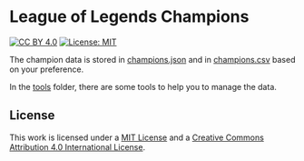 # League of Legends Champions

[![CC BY 4.0][cc-by-shield]][cc-by]
[![License: MIT][mit-shield]][mit]

The champion data is stored in [champions.json](champions.json) and in [champions.csv](champions.csv) based on your preference.

In the [tools](tools) folder, there are some tools to help you to manage the data.

## License

This work is licensed under a [MIT License][mit] and a
[Creative Commons Attribution 4.0 International License][cc-by].

[cc-by]: http://creativecommons.org/licenses/by/4.0/
[cc-by-shield]: https://img.shields.io/badge/License-CC%20BY%204.0-lightgrey.svg
[mit]: https://opensource.org/licenses/MIT
[mit-shield]: https://img.shields.io/badge/License-MIT-yellow.svg
